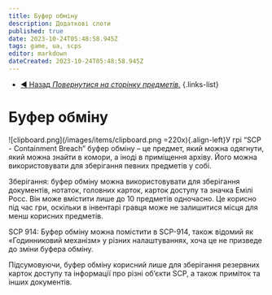 ```yaml
---
title: Буфер обміну
description: Додаткові слоти
published: true
date: 2023-10-24T05:48:58.945Z
tags: game, ua, scps
editor: markdown
dateCreated: 2023-10-24T05:48:58.945Z
---
```


- [:arrow_backward: Назад *Повернутися на сторінку предметів.*](/uk/game/items#items)
{.links-list}

# Буфер обміну
![clipboard.png](/images/items/clipboard.png =220x){.align-left}У грі “SCP - Containment Breach” буфер обміну – це предмет, який можна одягнути, який можна знайти в комори, а іноді в приміщення архіву. Його можна використовувати для зберігання певних предметів у собі.

Зберігання: буфер обміну можна використовувати для зберігання документів, нотаток, головних карток, карток доступу та значка Емілі Росс. Він може вмістити лише до 10 предметів одночасно. Це корисно під час гри, оскільки в інвентарі гравця може не залишитися місця для менш корисних предметів.

SCP 914: Буфер обміну можна помістити в SCP-914, також відомий як «Годинниковий механізм» у різних налаштуваннях, хоча це не призведе до зміни буфера обміну.

Підсумовуючи, буфер обміну корисний лише для зберігання резервних карток доступу та інформації про різні об’єкти SCP, а також приміток та інших документів.